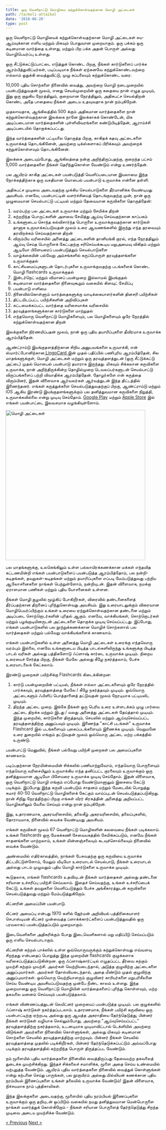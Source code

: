 ```yaml
---
title: ஒரு வெளிநாட்டு மொழியை கற்றுக்கொள்வதற்கான மொழி அட்டைகள்
path: /ta/moli-attaikal
date: '2018-06-26'
type: post
---
```


ஒரு வெளிநாட்டு மொழியைக் கற்றுக்கொள்வதற்கான மொழி அட்டைகள் சுய-ஆய்வுக்கான எளிய மற்றும் மிகவும் பொதுவான முறையாகும். ஒரு பக்கம் ஒரு கடினமான வார்த்தை உள்ளது, மற்றும் பிற பக்க அதன் பொருள் அல்லது மொழிபெயர்ப்பு உள்ளது.

ஒரு சீட்டுக்கட்டுப்பாட்டை எடுத்துக் கொண்ட பிறகு, நீங்கள் கார்டுகளைப் பார்க்க ஆரம்பித்துவிட்டீர்கள், படிப்படியாக நீங்கள் ஏற்கனவே கற்றுக்கொண்டவற்றை எல்லாம் ஒதுக்கி வைத்துவிட்டு, முழு கப்பலையும் கற்றுக்கொண்ட வரை.

10,000 புதிய சொற்களை நினைவில் வைத்து, அவற்றை மொழி நடைமுறையில் பயன்படுத்துவதன் மூலம், எனது செயல்முறையின் ஒரு கதையை நான் எழுத முடியும், இது ஒரு குறுகிய நேரத்திலும், குறைவான நேரத்திலும், அதிகபட்ச செயல்திறன் கொண்ட அதே பாதையை நீங்கள் அடைய உதவுவதாக நான் நம்புகிறேன்.

முதலாவதாக, ஆங்கிலத்தில் 500 க்கும் அதிகமான வார்த்தைகளை நான் கற்றுக்கொள்வதற்கான இலக்கை நானே இலக்காகக் கொண்டேன், மிக அடிப்படையான வார்த்தைகளின் புள்ளிவிவரங்களை கண்டுபிடித்தேன், ஆராய்ச்சி அடிப்படையில் தொகுக்கப்பட்டது.

இந்த வார்த்தைகளின் பட்டியலை தொகுத்த பிறகு, காகிதக் கதவு அட்டைகளை உருவாக்கத் தொடங்கினேன், அவற்றை டிக்ஸ்களாகப் பிரிக்கவும் அவற்றைக் கற்றுக்கொள்ளவும் தொடங்கினேன்.

இலக்கை அடையும்போது, ​​ஆங்கிலத்தை நன்கு அறிந்திருப்பதற்கு, குறைந்த பட்சம் 5,000 வார்த்தைகளை நீங்கள் தெரிந்துகொள்ள வேண்டும் என்று உணர்ந்தேன்.

பல ஆயிரம் காகித அட்டைகள் பயன்படுத்தி வெளிப்படையான இயலாமை இந்த நோக்கத்திற்காக ஒரு வசதியான மொபைல் பயன்பாடு உருவாக்க என்னை தள்ளி.

அதிகபட்ச முடிவை அடைவதற்கு முக்கிய செயல்பாடுகளை தீர்மானிக்க வேண்டியது அவசியம். எனவே, பயன்பாட்டின் வளர்ச்சியைத் தொடங்குவதற்கு முன், நான் ஒரு முழுமையான செயல்பாட்டு பட்டியல் மற்றும் தேவையான கருவிகளை தொகுத்தேன்:

1. வரம்பற்ற பல அட்டைகள் உருவாக்க மற்றும் சேமிக்க திறன்
2. கற்றறிந்த பொருட்களின் அளவை சேமித்து ஆய்வு செய்வதற்கான காப்பகம்
3. உங்களுடைய சொந்த கல்விசார்ந்த பொருளை உருவாக்குவதற்கான கார்டுகள் தானாக உருவாக்கப்படுவதன் மூலம் உரை ஆவணங்களில் இருந்து எந்த தரவையும் தரவிறக்கம் செய்வதற்கான திறன்
4. விரும்பிய வரிசையில் அனைத்து அட்டைகளின் தானியங்கி குரல், எந்த நேரத்திலும் ஆய்வு செய்த பொருளைக் கேட்பதற்கு சரிசெய்யக்கூடிய மறுஅமைவு விகிதம் மற்றும் ஆடியோ பிளேயரைப் பயன்படுத்தும் செயல்பாடுகளை
5. வாழ்க்கையின் பல்வேறு அம்சங்களில் கருப்பொருள் தரவுத்தளங்களை உருவாக்குதல்
6. காட்சியமைப்புகளுடன் தொடர்புகளை உருவாக்குவதற்கு படங்களைக் கொண்ட மொழி flashcards உருவாக்குதல்
7. இன்டர்நெட் மற்றும் விமானப் பயன்முறை இல்லாமல் இயங்குதல்
8. கடினமான வார்த்தைகளை நினைவுகூறும் வகையில் கிளவுட் சேமிப்பு
9. பயன்பாடு எளிமை
10. நினைவில்கொள்ளும் வார்த்தைகளுக்கு வாடிக்கையாளர்களின் தினசரி பயிற்சிகள்
11. திட்டமிடப்பட்ட பயிற்சிகளின் அறிவிப்புகள்
12. கட்டமைக்கப்பட்ட வார்த்தை வரிசையாக்க வரிசையில்
13. தரவுத்தளங்களுக்கான கார்டுகளை மாற்றுதல்
14. எந்தவொரு வெளிநாட்டு மொழிகளையும், பல மொழிகளையும் ஒரே நேரத்தில் கற்றுக்கொள்வதற்கான திறன்

இலக்குகளை நிர்ணயிப்பதன் மூலம், நான் ஒரு புதிய தயாரிப்புகளை தீவிரமாக உருவாக்க ஆரம்பித்தேன்.

ஆண்ட்ராய்டு இயங்குதளத்திற்கான சிறிய அனுபவங்களை உருவாக்கி, என் ஸ்மார்ட்போனிற்கான<a href="https://lingocard.com" target="_blank" rel="noopener"> LingoCard </a>இன் முதல் பதிப்பில் பணிபுரிய ஆரம்பித்தேன், சில மாதங்களுக்குள், மொழி அட்டைகள் மற்றும் ஒரு தரவுத்தளத்துடன் (ஒரு சீட்டுக்கட்டு அட்டை) முதல் மொபைல் பயன்பாடு தயாராக இருந்தது. மிகவும் சிக்கலான கருவிகளை உருவாக்க, நான் அறிந்திருக்கின்ற தொழில்முறை டெவலப்பர்களுடன் செயல்பாட்டு விருப்பங்களைப் பற்றி விவாதிக்க ஆரம்பித்தேன். தோழர்களே என் கருத்தை விரும்பினர், இதன் விளைவாக ஆர்வலர்கள் ஆர்வத்துடன் இந்த திட்டத்தில் இணைந்தனர். எங்கள் கருத்துக்களை செயல்படுத்துவதற்குப் பிறகு, ஆண்ட்ராய்டு மற்றும் iOS ஆகிய இரண்டு இயங்குதளங்களுக்கும் பல தனித்துவமான கருவிகளை நிறுத்தி, உருவாக்கவில்லை என்று முடிவு செய்தோம். <a href="https://play.google.com/store/apps/details?id=com.lingocard.lingocard" target="_blank" rel="noopener">Google Play</a> மற்றும் <a href="https://itunes.apple.com/us/app/lingocard/id1217076835?mt=8" target="_blank" rel="noopener">Apple Store</a> இல் எங்கள் பயன்பாட்டை இலவசமாக வழங்கியுள்ளோம்.

<img class="aligncenter wp-image-7109" src="../images/2018/05/LingoCard-play.png" alt="மொழி அட்டைகள்" width="453" height="487" />

பல மாதங்களுக்கு, உலகெங்கிலும் உள்ள பல்லாயிரக்கணக்கான மக்கள் எந்தவித கட்டணமின்றி எங்கள் பயன்பாடுகளைப் பயன்படுத்த ஆரம்பித்தோம், பல நன்றி-கடிதங்கள், தவறுகள்-கடிதங்கள் மற்றும் தயாரிப்புகளை எப்படி மேம்படுத்துவது பற்றிய ஆலோசனைகளை நாங்கள் பெற்றுள்ளோம், நன்றியுடன். இதன் விளைவாக, நமக்கு ஏராளமான பணிகள் மற்றும் புதிய யோசனைகள் உள்ளன.

நீங்கள் மொழி சூழலில் மூழ்கிப் போகிறீர்கள், விரைவில் தண்டனைகளைத் தீர்ப்பதற்கான திறனைப் புரிந்துகொள்வது அவசியம். இது உரையாடலுக்கும் விரைவான மொழிபெயர்ப்பிற்கும் உங்கள் உரையை ஏற்றுக்கொள்வதற்கான தண்டனை மற்றும் அடிப்படை சொற்றொடர்களின் புரிதல் ஆகும். எனவே, வாக்கியங்கள், சொற்றொடர்கள் மற்றும் பழங்குடியினருடன் அட்டைகளை தொகுக்க முடிவு செய்யப்பட்டது. இப்போது, ​​எங்கள் பயன்பாடுகளில் பல நூற்றுக்கணக்கான மொழிச் சொற்களால் பல வார்த்தைகள் மற்றும் பல்வேறு வாக்கியங்களைக் காணலாம்.

எங்கள் பயன்பாடுகளில் உள்ள அனைத்து மொழி அட்டைகள் உரைக்கு எந்தவொரு வரம்பும் இல்லை, எனவே உங்களுடைய பிடித்த பாடல்களிலிருந்து உங்களுக்கு பிடித்த பாடல் வரிகள் அல்லது பத்திகளோடு ஃப்ளாஷ் கார்டை உருவாக்க முடியும். நிறைய உரையைச் சேர்த்த பிறகு, நீங்கள் மேலே அல்லது கீழே நகர்த்தலாம், பேச்சு உரையாடலைக் கேட்கலாம்.

இரண்டு முறைகள் பயிற்சிக்கு Flashcards கிடைக்கின்றன:

1. கார்டு பயன்முறையின் பட்டியல், நீங்கள் எல்லா அட்டைகளையும் ஒரே நேரத்தில் பார்க்கவும், தரவுத்தளத்தை மேலே / கீழே நகர்த்தவும் முடியும். ஒவ்வொரு அட்டைகளும் ஃபிளிப் பொத்தானைத் தட்டுவதன் மூலம் நேரடியாக பட்டியலிட முடியும்.
2. திறந்த அட்டை முறை. இங்கே நீங்கள் ஒரு பெரிய உரை உள்ளடக்கம் முழு பார்வை அட்டை திறக்க மற்றும் இடது / வலது அனைத்து அட்டைகள் தேய்த்தால் முடியும். இந்த முறையில், கார்டுகளை திருத்தவும், செயலில் மற்றும் ஆய்வுசெய்யப்பட்ட தரவுத்தளத்திற்கு அனுப்பவும் முடியும். இணைந்த "காட்சி படங்கள்" உருவாக்க Flashcard இல் படங்களையும் புகைப்படங்களையும் இணைக்க முடியும். வெறுமனே உரை துறையில் எங்கும் தட்டுவதன் மூலம் ஒவ்வொரு அட்டை மற்ற பக்கத்தில் உருண்டு.

பயன்பாட்டு மெனுவில், நீங்கள் பல்வேறு பயிற்சி முறைகள் பல அமைப்புகளை காணலாம்.

படிப்பதற்கான நேரமின்மையின் சிக்கலில் பணியாற்றுவோம், எந்தவொரு பொருளையும் எந்தவொரு வரிசையிலும் உருவாக்கிய எந்த தனிப்பட்ட குரலையும் உருவாக்கும் ஒரு தனித்துவமான ஆடியோ பிளேயரை உருவாக்க முடிவு செய்தோம். இதன் விளைவாக, ஒரு வெளிநாட்டு மொழி எங்கும் எப்போது வேண்டுமானாலும் இசையை கேட்டு படிக்கும். இப்போது இந்த கருவி பயன்படும் சாதனம் மற்றும் மேடையில் பொறுத்து சுமார் 40-50 வெளிநாட்டு மொழிகளைக் கேட்கும் வாய்ப்புடன் செயல்படுத்தப்படுகிறது. நான் சிறிது நேரத்திற்குப் பிறகு எங்கள் வீரர் கிரகத்தின் அனைத்து அறியப்பட்ட மொழிகளிலும் வேலை செய்யும் என்று நான் நம்புகிறேன்.

இது, உதாரணமாக, அகரவரிசையில், தலைகீழ் அகரவரிசையில், தலைப்புகளில், தோராயமாக, நினைவில் வைக்க வேண்டியது அவசியம்.

எங்கள் கருவிகள் மூலம் 67 வெளிநாட்டு மொழிகளின் கலவையை நீங்கள் படிக்கலாம். உங்கள் flashcards ஒரு மேகக்கணி சேவையகத்தில் சேமிக்கப்படும், எனவே நீங்கள் சாதனங்களை மாற்றலாம், உங்கள் மின்னஞ்சலையும் கடவுச்சொல்லையும் நினைவில் வைக்க வேண்டும்.

அண்மையில் எதிர்காலத்தில், நாங்கள் பேசுவதற்கு ஒரு கருவியை உருவாக்க திட்டமிட்டுள்ளோம், மேலும் வீடியோ உரையாடல் செயல்பாடு, நீங்கள் உரையாடல் அல்லது பாடம் முழுவதும் புதிய மொழி கார்டுகளை உருவாக்க முடியும்.

கூடுதலாக, எங்கள் flashcards உதவியுடன் நீங்கள் வார்த்தைகள் அல்லது தண்டனை சரியான உச்சரிப்பு பயிற்சி செய்யலாம். இதைச் செய்வதற்கு, உங்கள் உச்சரிப்பைக் கேட்டு, உங்கள் தவறுகளை வெளிப்படுத்தும் பேச்சு அங்கீகாரத்துடன் கருவிகளை செயல்படுத்துவது மற்றும் மேம்படுத்துகிறோம்.

லீட்னரின் அமைப்பின் பயன்பாடு.

லீட்னர் அமைப்பு என்பது 1970 களில் ஜேர்மன் அறிவியல் பத்திரிகையாளர் செபாஸ்டியன் லீட்னர் முன்வைத்த ப்ளாக்க்கார்ட்களைப் பயன்படுத்துவதில் ஒரு பரவலாகப் பயன்படுத்தப்படும் முறையாகும்.

இடைவெளிகளை அதிகரிக்கும் போது இடைவெளிகளால் மறு மதிப்பீடு செய்யப்படும் ஒரு எளிய செயல்பாடாகும்.

லீட்னரின் கற்றல் பாக்ஸில் உள்ள ஒவ்வொருவருக்கும் கற்றுக்கொள்வது எவ்வளவு சிறந்தது என்பதைப் பொறுத்து இந்த முறையின் flashcards குழுக்களாக வரிசைப்படுத்தப்படுகின்றன. ஒரு ஃப்ளாஷ்கார்ட்டில் எழுதப்பட்ட தீர்வை கற்கும் முயற்சி கற்கும் முயற்சி. அவர்கள் வெற்றியடைந்தால், அடுத்த குழுவிற்கு அட்டைகளை அனுப்புவார்கள். அவர்கள் தோல்வியடைந்தால், அதை மீண்டும் முதல் குழுவிற்கு அனுப்புவார்கள். ஒவ்வொரு வெற்றியாளரும் குழுவினர் காரியர்களை மறுபரிசீலனை செய்ய வேண்டிய அவசியப்படுவதற்கு முன்பே நீண்ட காலம் உள்ளது. இந்த முறையானது ஒரு வெளிநாட்டு மொழியின் வார்த்தைகளைப் புரிந்து கொள்ளவும், மற்ற தகவலை மனனம் செய்யவும் பயன்படுத்தலாம்.

எங்கள் விண்ணப்பத்துடன் லெயிட்னர் முறையைப் பயன்படுத்த முடியும். பல குழுக்களில் ஃப்ளாஷ் கார்டுகள் நகர்த்தப்படலாம். உதாரணமாக, நீங்கள் பயிற்சி கருவியை ஒரு பயன்பாட்டிற்கு ஏற்றபடி அல்லது ஒரு ஆயத்த அகராதியை தேர்ந்தெடுத்து, பின்னர் நீங்கள் கார்டுகள் வழியாக செல்லும்போது, ​​அவற்றை "ஆய்வுசெய்யப்பட்ட" தரவுத்தளத்திற்கு நகர்த்தலாம், உடனடியாக முடியாவிட்டால் டெக்ளியில் அவற்றை விடுங்கள் அவர்களை நினைவில் கொள்ளுங்கள், அல்லது மிகவும் கடினமான சொற்களை செயலில் தரவுத்தளத்திற்கு மாற்றவும். பின்னர் நீங்கள் செயலில் தரவுத்தளத்தை முதலில் படிக்கிறீர்கள், பின்னர் தேர்ந்தெடுக்கப்பட்டும் அவ்வப்போது படிக்கும் தரவுத்தளத்தில் கற்றறிந்த பொருள் திருத்தப்பட வேண்டும்.

நம் மூளையில் புதிய வார்த்தைகளை நினைவில் வைத்திருப்பது தேவையற்ற தகவலைத் துடைக்க முயற்சிக்கிறது. இந்தச் சிக்கலைச் சமாளிக்க, மூளை அதை செய்ய உண்மையில் வற்புறுத்த வேண்டும். ஆயிரம் புதிய வார்த்தைகளை நினைவில் வைத்துக் கொள்ளுங்கள் என்று கற்பனை செய்து பாருங்கள், பல நூறாயிரம் அல்லது மில்லியன் கணக்கான புதிய நரம்பியல் இணைப்புகளை உங்கள் தலையில் உருவாக்க வேண்டும்! இதன் விளைவாக, நிச்சயமாக நாம் புத்திசாலிகள்.

இந்த இலக்குகளை அடைவதற்கு, மூளையில் புதிய நரம்பியல் இணைப்புகளை உருவாக்கும் ஒரு தறியுடன் ஒப்பிடும் வகையில் நமது தனித்துவமான மென்பொருளை நாங்கள் வளர்த்துக் கொள்கிறோம் - நீங்கள் சரியான பொருளைத் தேர்ந்தெடுத்து சிறந்த முடிவை அடைய முயற்சிக்க வேண்டும்.

<a href="/ta/ankilam-vekamaka-karru-eppati">< Previous</a> <a href="/ta/collakarati-mempatuttuvatu-eppati">Next ></a>